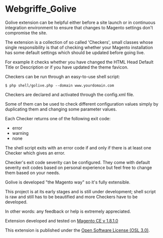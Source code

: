 Webgriffe_Golive
================

Golive extension can be helpful either before a site launch or in continuous
integration environment to ensure that changes to Magento settings don't
compromise the site.

The extension is a collection of so called 'Checkers', small classes whose
single responsibility is that of checking whether your Magento installation
has some default settings which should be updated before going live.

For example it checks whether you have changed the HTML Head Default Title or
Description or if you have updated the theme favicon.

Checkers can be run through an easy-to-use shell script:

```
$ php shell/golive.php --domain www.yourdomain.com
```

Checkers are declared and activated through the config.xml file.

Some of them can be used to check different configuration values simply
by duplicating them and changing some parameter values.

Each Checker returns one of the following exit code:

* error
* warning
* none

The shell script exits with an error code if and only if there is at least
one Checker which gives an error.

Checker's exit code severity can be configured. They come with default severity
exit codes based on personal experience but feel free to change them based on
your needs.

Golive is developed "the Magento way" so it's fully extensible.

This project is at its early stages and is still under development; shell script
is raw and still has to be beautified and more Checkers have to be developed.

In other words: any feedback or help is extremely appreciated.

Extension developed and tested on [Magento CE v 1.8.1.0](http://www.magentocommerce.com/download)

This extension is published under the [Open Software License (OSL 3.0)](http://opensource.org/licenses/OSL-3.0).
